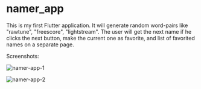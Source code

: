 # namer_app

This is my first Flutter application. It will generate random word-pairs like "rawtune", "freescore", "lightstream". The user will get the next name if he clicks the next button, make the current one as favorite, and list of favorited names on a separate page.

Screenshots:

![namer-app-1](https://github.com/iak97/namer_app/assets/90964145/36129360-3ecf-4b4d-95cb-1bd6049cfd19)

![namer-app-2](https://github.com/iak97/namer_app/assets/90964145/1564a030-83a8-4c76-9600-53f34b95522d)
